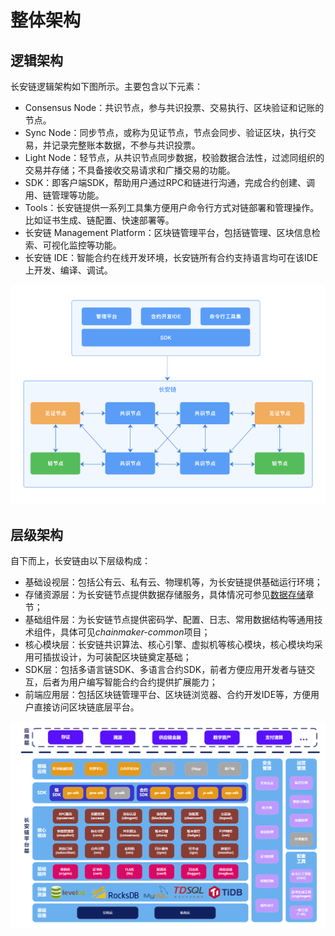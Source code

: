 # 整体架构

## 逻辑架构

长安链逻辑架构如下图所示。主要包含以下元素：

- Consensus Node：共识节点，参与共识投票、交易执行、区块验证和记账的节点。
- Sync Node：同步节点，或称为见证节点，节点会同步、验证区块，执行交易，并记录完整账本数据，不参与共识投票。
- Light Node：轻节点，从共识节点同步数据，校验数据合法性，过滤同组织的交易并存储；不具备接收交易请求和广播交易的功能。
- SDK：即客户端SDK，帮助用户通过RPC和链进行沟通，完成合约创建、调用、链管理等功能。
- Tools：长安链提供一系列工具集方便用户命令行方式对链部署和管理操作。比如证书生成、链配置、快速部署等。
- 长安链 Management Platform：区块链管理平台，包括链管理、区块信息检索、可视化监控等功能。
- 长安链 IDE：智能合约在线开发环境，长安链所有合约支持语言均可在该IDE上开发、编译、调试。

<img src="../images/整体架构-逻辑架构.png" alt="整体架构-逻辑架构" style="zoom:67%;" />

## 层级架构

自下而上，长安链由以下层级构成：

- 基础设视层：包括公有云、私有云、物理机等，为长安链提供基础运行环境；
- 存储资源层：为长安链节点提供数据存储服务，具体情况可参见[数据存储](./8、数据存储.md)章节；
- 基础组件层：为长安链节点提供密码学、配置、日志、常用数据结构等通用技术组件，具体可见*chainmaker-common*项目；
- 核心模块层：长安链共识算法、核心引擎、虚拟机等核心模块，核心模块均采用可插拔设计，为可装配区块链奠定基础；
- SDK层：包括多语言链SDK、多语言合约SDK，前者方便应用开发者与链交互，后者为用户编写智能合约合约提供扩展能力；
- 前端应用层：包括区块链管理平台、区块链浏览器、合约开发IDE等，方便用户直接访问区块链底层平台。

![整体架构-层级架构](../images/整体架构-层级架构.png)